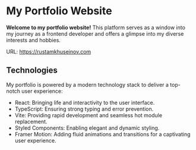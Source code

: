 # My Portfolio Website

**Welcome to my portfolio website!** This platform serves as a window into my journey as a frontend developer and offers a glimpse into my diverse interests and hobbies.

URL: https://rustamkhuseinov.com

## Technologies

My portfolio is powered by a modern technology stack to deliver a top-notch user experience:

- React: Bringing life and interactivity to the user interface.
- TypeScript: Ensuring strong typing and error prevention.
- Vite: Providing rapid development and seamless hot module replacement.
- Styled Components: Enabling elegant and dynamic styling.
- Framer Motion: Adding fluid animations and transitions for a captivating user experience.
